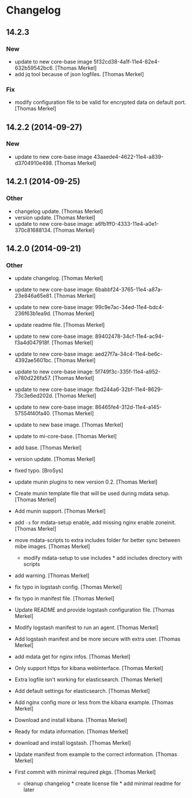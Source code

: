 # Changelog

## 14.2.3

### New

* update to new core-base image 5f32cd38-4a1f-11e4-82e4-632b59542bc6. [Thomas Merkel]
* add jq tool because of json logfiles. [Thomas Merkel]

### Fix

* modify configuration file to be valid for encrypted data on default port. [Thomas Merkel]

## 14.2.2 (2014-09-27)

### New

* update to new core-base image 43aaede4-4622-11e4-a839-d3704910e498. [Thomas Merkel]

## 14.2.1 (2014-09-25)

### Other

* changelog update. [Thomas Merkel]
* version update. [Thomas Merkel]
* update to new core-base image: a6fb1ff0-4333-11e4-a0e1-370c81688134. [Thomas Merkel]

## 14.2.0 (2014-09-21)

### Other

* update changelog. [Thomas Merkel]
* update to new core-base image: 6babbf24-3765-11e4-a87a-23e846a65e81. [Thomas Merkel]
* update to new core-base image: 99c9e7ac-34ed-11e4-bdc4-236f63b1ea9d. [Thomas Merkel]
* update readme file. [Thomas Merkel]
* update to new core-base image: 89402478-34cf-11e4-ac94-f3a4d047918f. [Thomas Merkel]
* update to new core-base image: aed27f7a-34c4-11e4-be6c-4392ae5601bc. [Thomas Merkel]
* update to new core-base image: 5f749f3c-335f-11e4-a952-e780d226fa57. [Thomas Merkel]
* update to new core-base image: fbd244a6-32bf-11e4-8629-73c3e6ed202d. [Thomas Merkel]
* update to new core-base image: 86465fe4-312d-11e4-a145-57554f40fa40. [Thomas Merkel]
* update to new base image. [Thomas Merkel]
* update to mi-core-base. [Thomas Merkel]
* add base. [Thomas Merkel]
* version update. [Thomas Merkel]
* fixed typo. [BroSys]
* update munin plugins to new version 0.2. [Thomas Merkel]
* Create munin template file that will be used during mdata setup. [Thomas Merkel]
* Add munin support. [Thomas Merkel]
* add `-s` for mdata-setup enable, add missing nginx enable zoneinit. [Thomas Merkel]
* move mdata-scripts to extra includes folder for better sync between mibe images. [Thomas Merkel]

    * modify mdata-setup to use includes * add includes directory with
    scripts

* add warning. [Thomas Merkel]
* fix typo in logstash config. [Thomas Merkel]
* fix typo in manifest file. [Thomas Merkel]
* Update README and provide logstash configuration file. [Thomas Merkel]
* Modify logstash manifest to run an agent. [Thomas Merkel]
* Add logstash manifest and be more secure with extra user. [Thomas Merkel]
* add mdata get for nginx infos. [Thomas Merkel]
* Only support https for kibana webinterface. [Thomas Merkel]
* Extra logfile isn't working for elasticsearch. [Thomas Merkel]
* Add default settings for elasticsearch. [Thomas Merkel]
* Add nginx config more or less from the kibana example. [Thomas Merkel]
* Download and install kibana. [Thomas Merkel]
* Ready for mdata information. [Thomas Merkel]
* download and install logstash. [Thomas Merkel]
* Update manifest from example to the correct information. [Thomas Merkel]
* First commit with minimal required pkgs. [Thomas Merkel]

    * cleanup changelog * create license file * add minimal readme for
    later


